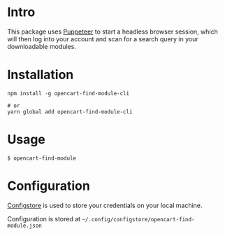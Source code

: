 # Intro

This package uses [Puppeteer](https://www.npmjs.com/package/puppeteer) to start a headless browser session, which will then log into your account and scan for a search query in your downloadable modules.

# Installation

```
npm install -g opencart-find-module-cli

# or
yarn global add opencart-find-module-cli
```

# Usage

```
$ opencart-find-module
```

# Configuration

[Configstore](https://www.npmjs.com/package/configstore) is used to store your credentials on your local machine.

Configuration is stored at `~/.config/configstore/opencart-find-module.json`